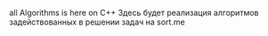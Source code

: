 all Algorithms is here on C++ 
Здесь будет реализация алгоритмов задействованных в решении задач на sort.me
